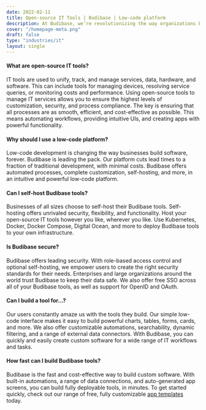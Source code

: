 ```yaml
---
date: 2022-02-11
title: Open-source IT Tools | Budibase | Low-code platform
description: At Budibase, we’re revolutionizing the way organizations build custom IT tools. Use our low-code platform to build deployable, apps, in under five minutes.
cover: "/homepage-meta.png"
draft: false
type: "industries/it"
layout: single
---
```


#### What are open-source IT tools?
IT tools are used to unify, track, and manage services, data, hardware, and software. This can include tools for managing devices, resolving service queries, or monitoring costs and performance. Using open-source tools to manage IT services allows you to ensure the highest levels of customization, security, and process compliance. The key is ensuring that all processes are as smooth, efficient, and cost-effective as possible. This means automating workflows, providing intuitive UIs, and creating apps with powerful functionality.

#### Why should I use a low-code platform?
Low-code development is changing the way businesses build software, forever. Budibase is leading the pack. Our platform cuts lead times to a fraction of traditional development, with minimal costs. Budibase offers automated processes, complete customization, self-hosting, and more, in an intuitive and powerful low-code platform.

#### Can I self-host Budibase tools?
Businesses of all sizes choose to self-host their Budibase tools. Self-hosting offers unrivaled security, flexibility, and functionality. Host your open-source IT tools however you like, wherever you like. Use Kubernetes, Docker, Docker Compose, Digital Ocean, and more to deploy Budibase tools to your own infrastructure.

#### Is Budibase secure?
Budibase offers leading security. With role-based access control and optional self-hosting, we empower users to create the right security standards for their needs. Enterprises and large organizations around the world trust Budibase to keep their data safe. We also offer free SSO across all of your Budibase tools, as well as support for OpenID and OAuth.

#### Can I build a tool for…?
Our users constantly amaze us with the tools they build. Our simple low-code interface makes it easy to build powerful charts, tables, forms, cards, and more. We also offer customizable automations, searchability, dynamic filtering, and a range of external data connectors. With Budibase, you can quickly and easily create custom software for a wide range of IT workflows and tasks. 

#### How fast can I build Budibase tools?
Budibase is the fast and cost-effective way to build custom software. With built-in automations, a range of data connections, and auto-generated app screens, you can build fully deployable tools, in minutes.
To get started quickly, check out our range of free, fully customizable [app templates](https://budibase.com/templates) today.

